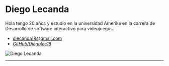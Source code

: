 # Diego Lecanda

Hola tengo 20 años y estudio en la universidad Amerike en la carrera de Desarrollo de software interactivo para videojuegos.

- [dlecanda18@gmail.com](dlecanda18@gmail.com)
- [_GitHub/Diegolec18_](https://github.com/Diegolec18)

![_Diego Lecanda_](../img/diego.jpeg)

---
